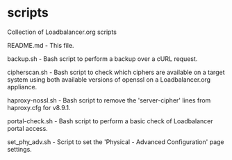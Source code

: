 # scripts
Collection of Loadbalancer.org scripts

README.md - This file.

backup.sh - Bash script to perform a backup over a cURL request.

cipherscan.sh - Bash script to check which ciphers are available on a target system using both available versions of openssl on a Loadbalancer.org appliance.

haproxy-nossl.sh - Bash script to remove the 'server-cipher' lines from haproxy.cfg for v8.9.1.

portal-check.sh - Bash script to perform a basic check of Loadbalancer portal access.

set_phy_adv.sh - Script to set the 'Physical - Advanced Configuration' page settings.
